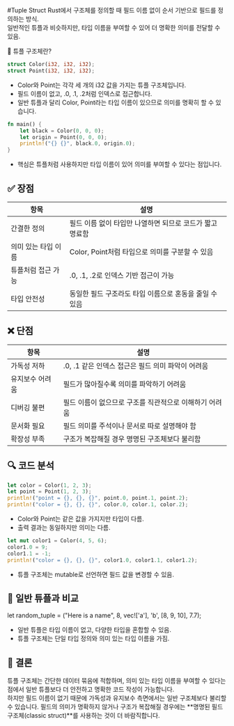 #Tuple Struct
Rust에서 구조체를 정의할 때 필드 이름 없이 순서 기반으로 필드를 정의하는 방식.  
일반적인 튜플과 비슷하지만, 타입 이름을 부여할 수 있어 더 명확한 의미를 전달할 수 있음.

🧩 튜플 구조체란?
```rust
struct Color(i32, i32, i32);
struct Point(i32, i32, i32);
```

- Color와 Point는 각각 세 개의 i32 값을 가지는 튜플 구조체입니다.
- 필드 이름이 없고, .0, .1, .2처럼 인덱스로 접근합니다.
- 일반 튜플과 달리 Color, Point라는 타입 이름이 있으므로 의미를 명확히 할 수 있습니다.

```rust
fn main() {
    let black = Color(0, 0, 0);
    let origin = Point(0, 0, 0);
    println!("{} {}", black.0, origin.0);
}
```
- 핵심은 튜플처럼 사용하지만 타입 이름이 있어 의미를 부여할 수 있다는 점입니다.

## ✅ 장점
| 항목               | 설명                                                             |
|--------------------|------------------------------------------------------------------|
| 간결한 정의        | 필드 이름 없이 타입만 나열하면 되므로 코드가 짧고 명료함         |
| 의미 있는 타입 이름| Color, Point처럼 타입으로 의미를 구분할 수 있음                  |
| 튜플처럼 접근 가능 | .0, .1, .2로 인덱스 기반 접근이 가능                             |
| 타입 안전성        | 동일한 필드 구조라도 타입 이름으로 혼동을 줄일 수 있음           |

## ❌ 단점
| 항목               | 설명                                                             |
|--------------------|------------------------------------------------------------------|
| 가독성 저하        | .0, .1 같은 인덱스 접근은 필드 의미 파악이 어려움                |
| 유지보수 어려움    | 필드가 많아질수록 의미를 파악하기 어려움                         |
| 디버깅 불편        | 필드 이름이 없으므로 구조를 직관적으로 이해하기 어려움           |
| 문서화 필요        | 필드 의미를 주석이나 문서로 따로 설명해야 함                     |
| 확장성 부족        | 구조가 복잡해질 경우 명명된 구조체보다 불리함                    |



## 🔍 코드 분석
```rust
let color = Color(1, 2, 3);
let point = Point(1, 2, 3);
println!("point = {}, {}, {}", point.0, point.1, point.2);
println!("color = {}, {}, {}", color.0, color.1, color.2);
```

- Color와 Point는 같은 값을 가지지만 타입이 다름.
- 출력 결과는 동일하지만 의미는 다름.
```rust
let mut color1 = Color(4, 5, 6);
color1.0 = 9;
color1.1 = -1;
println!("color = {}, {}, {}", color1.0, color1.1, color1.2);
```
- 튜플 구조체는 mutable로 선언하면 필드 값을 변경할 수 있음.

## 🎲 일반 튜플과 비교
let random_tuple = ("Here is a name", 8, vec!['a'], 'b', [8, 9, 10], 7.7);


- 일반 튜플은 타입 이름이 없고, 다양한 타입을 혼합할 수 있음.
- 튜플 구조체는 단일 타입 정의와 의미 있는 타입 이름을 가짐.

## 🧠 결론
튜플 구조체는 간단한 데이터 묶음에 적합하며, 의미 있는 타입 이름을 부여할 수 있다는 점에서 일반 튜플보다 더 안전하고 명확한 코드 작성이 가능합니다.  
하지만 필드 이름이 없기 때문에 가독성과 유지보수 측면에서는 일반 구조체보다 불리할 수 있습니다.
필드의 의미가 명확하지 않거나 구조가 복잡해질 경우에는 **명명된 필드 구조체(classic struct)**를 사용하는 것이 더 바람직합니다.
